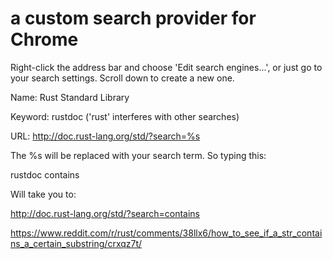 # a custom search provider for Chrome

Right-click the address bar and choose 'Edit search engines...', or just go to your search settings. Scroll down to create a new one.

Name: Rust Standard Library

Keyword: rustdoc ('rust' interferes with other searches)

URL: http://doc.rust-lang.org/std/?search=%s

The %s will be replaced with your search term. So typing this:

rustdoc contains

Will take you to:

http://doc.rust-lang.org/std/?search=contains

https://www.reddit.com/r/rust/comments/38llx6/how_to_see_if_a_str_contains_a_certain_substring/crxqz7t/
